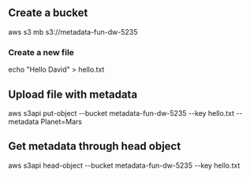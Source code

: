 ## Create a bucket

aws s3 mb s3://metadata-fun-dw-5235

### Create a new file

echo "Hello David" > hello.txt

## Upload file with metadata

aws s3api put-object --bucket metadata-fun-dw-5235 --key hello.txt --metadata Planet=Mars

## Get metadata through head object

aws s3api head-object --bucket metadata-fun-dw-5235 --key hello.txt